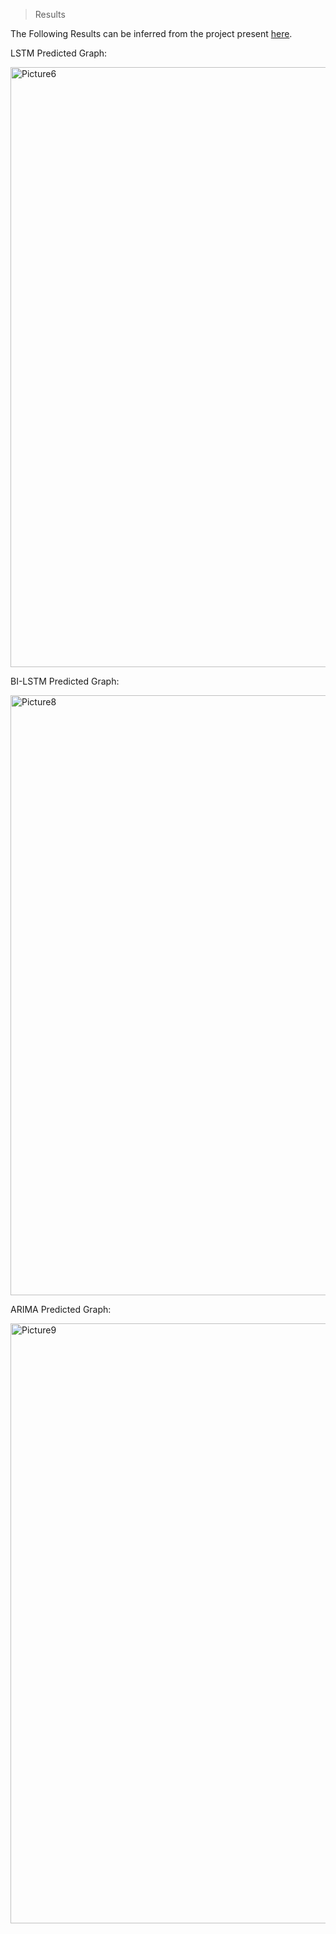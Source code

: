 >Results

The Following Results can be inferred from the project present [here](https://docs.google.com/document/d/1aoxSa_30FfL3ZD1geuNBXEkP8ACGbYLrT10NtrTzoZ4/edit?usp=sharing).

LSTM Predicted Graph:

<img width="960" alt="Picture6" src="https://user-images.githubusercontent.com/94802791/144750605-2204b24c-fbd1-4067-a03f-c6558ddb7250.png">

BI-LSTM Predicted Graph:

<img width="960" alt="Picture8" src="https://user-images.githubusercontent.com/94802791/144750610-ae8ba65a-cdfa-42dc-9622-cc386e74f4d6.png">

ARIMA Predicted Graph:

<img width="960" alt="Picture9" src="https://user-images.githubusercontent.com/94802791/144750614-d0c0fb8b-37a3-4b03-a238-7fb536f3c751.png">
